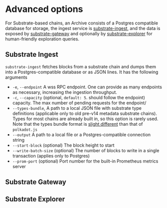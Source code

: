 # Advanced options

For Substrate-based chains, an Archive consists of a Postgres compatible database for storage,
the ingest service is [substrate-ingest](https://github.com/subsquid/squid/tree/master/substrate-ingest), and the data is exposed by [substrate-gateway](https://github.com/subsquid/archive-gateway)
and optionally by [substrate-explorer](https://github.com/subsquid/squid/tree/master/substrate-explorer) for human-friendly exploration queries. 

## Substrate Ingest

`substrate-ingest` fetches blocks from a substrate chain and dumps them into a Postgres-compatible database or as JSON lines. It has the following arguments 

- `-e`, `--endpoint` A wss RPC endpoint. One can provide as many endpoints as necessary, increasing the ingestion throughput.
- `-c`, `--capacity` (optional, `default: 5`. should follow the endpoint) capacity. The max number of pending requests for the endpoint/
- `--types-bundle`, A path to a local JSON file with substrate type definitions (applicable only to old pre-v14 metadata substrate chains). Types for most chains are already built in, so this option is rarely used. Note that the types bundle format is [slight different](https://github.com/subsquid/squid/tree/master/substrate-metadata/src/old/definitions) than that of `polkadot.js`
- `--output` A path to a local file or a Postgres-compatible connection string
- `--start-block` (optional) The block height to start
- `--write-batch-size` (optional) The number of blocks to write in a single transaction (applies only to Postgres)
- `--prom-port` (optional) Port number for the built-in Prometheus metrics server

## Substrate Gateway




## Substrate Explorer